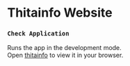 # Thitainfo Website

### `Check Application`

Runs the app in the development mode.\
Open [thitainfo](https://saurabh-saurabh.github.io/thitainfo-frontend/) to view it in your browser.
